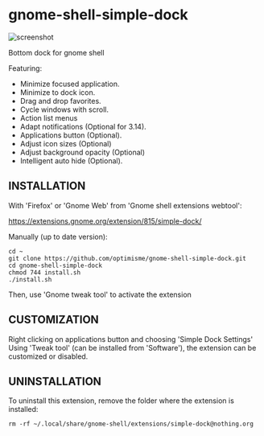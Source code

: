 gnome-shell-simple-dock
=======================

![screenshot](https://raw.github.com/optimisme/gnome-shell-simple-dock/master/screenshot.png)

Bottom dock for gnome shell

Featuring:

- Minimize focused application.
- Minimize to dock icon.
- Drag and drop favorites.
- Cycle windows with scroll.
- Action list menus
- Adapt notifications (Optional for 3.14).
- Applications button (Optional).
- Adjust icon sizes (Optional)
- Adjust background opacity (Optional)
- Intelligent auto hide (Optional).

INSTALLATION
------------

With 'Firefox' or 'Gnome Web' from 'Gnome shell extensions webtool':

https://extensions.gnome.org/extension/815/simple-dock/

Manually (up to date version):

    cd ~
    git clone https://github.com/optimisme/gnome-shell-simple-dock.git
    cd gnome-shell-simple-dock
    chmod 744 install.sh
    ./install.sh

Then, use 'Gnome tweak tool' to activate the extension

CUSTOMIZATION
------------

Right clicking on applications button and choosing 'Simple Dock Settings'
Using 'Tweak tool' (can be installed from 'Software'), the extension can be customized or disabled.

UNINSTALLATION
------------

To uninstall this extension, remove the folder where the extension is installed:

    rm -rf ~/.local/share/gnome-shell/extensions/simple-dock@nothing.org


